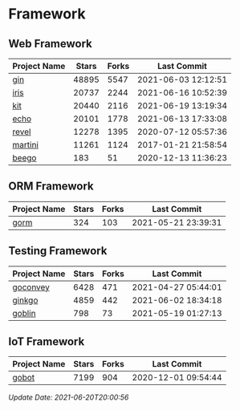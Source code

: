 # Framework

## Web Framework
| Project Name | Stars | Forks | Last Commit |
| ------------ | ----- | ----- | ----------- |
| [gin](https://github.com/gin-gonic/gin) | 48895 | 5547 | 2021-06-03 12:12:51 |
| [iris](https://github.com/kataras/iris) | 20737 | 2244 | 2021-06-16 10:52:39 |
| [kit](https://github.com/go-kit/kit) | 20440 | 2116 | 2021-06-19 13:19:34 |
| [echo](https://github.com/labstack/echo) | 20101 | 1778 | 2021-06-13 17:33:08 |
| [revel](https://github.com/revel/revel) | 12278 | 1395 | 2020-07-12 05:57:36 |
| [martini](https://github.com/go-martini/martini) | 11261 | 1124 | 2017-01-21 21:58:54 |
| [beego](https://github.com/astaxie/beego) | 183 | 51 | 2020-12-13 11:36:23 |

## ORM Framework
| Project Name | Stars | Forks | Last Commit |
| ------------ | ----- | ----- | ----------- |
| [gorm](https://github.com/jinzhu/gorm) | 324 | 103 | 2021-05-21 23:39:31 |

## Testing Framework
| Project Name | Stars | Forks | Last Commit |
| ------------ | ----- | ----- | ----------- |
| [goconvey](https://github.com/smartystreets/goconvey) | 6428 | 471 | 2021-04-27 05:44:01 |
| [ginkgo](https://github.com/onsi/ginkgo) | 4859 | 442 | 2021-06-02 18:34:18 |
| [goblin](https://github.com/franela/goblin) | 798 | 73 | 2021-05-19 01:27:13 |

## IoT Framework
| Project Name | Stars | Forks | Last Commit |
| ------------ | ----- | ----- | ----------- |
| [gobot](https://github.com/hybridgroup/gobot) | 7199 | 904 | 2020-12-01 09:54:44 |

*Update Date: 2021-06-20T20:00:56*